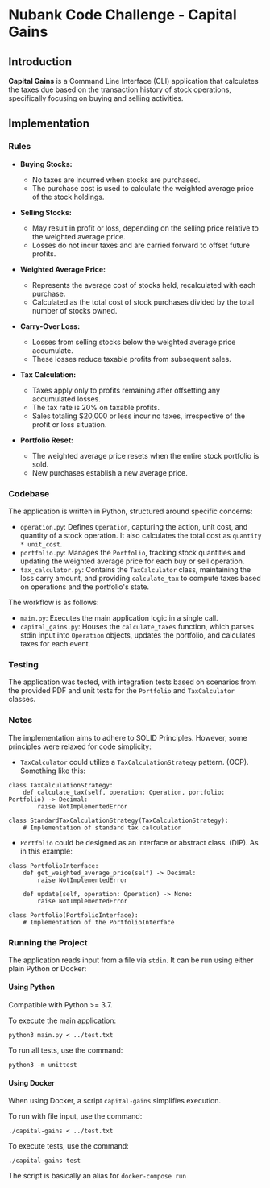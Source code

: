# Nubank Code Challenge - Capital Gains

## Introduction
**Capital Gains** is a Command Line Interface (CLI) application that calculates the taxes due based on the transaction history of stock operations, specifically focusing on buying and selling activities.

## Implementation

### Rules
- **Buying Stocks:**
  - No taxes are incurred when stocks are purchased.
  - The purchase cost is used to calculate the weighted average price of the stock holdings.

- **Selling Stocks:**
  - May result in profit or loss, depending on the selling price relative to the weighted average price.
  - Losses do not incur taxes and are carried forward to offset future profits.

- **Weighted Average Price:**
  - Represents the average cost of stocks held, recalculated with each purchase.
  - Calculated as the total cost of stock purchases divided by the total number of stocks owned.

- **Carry-Over Loss:**
  - Losses from selling stocks below the weighted average price accumulate.
  - These losses reduce taxable profits from subsequent sales.

- **Tax Calculation:**
  - Taxes apply only to profits remaining after offsetting any accumulated losses.
  - The tax rate is 20% on taxable profits.
  - Sales totaling $20,000 or less incur no taxes, irrespective of the profit or loss situation.

- **Portfolio Reset:**
  - The weighted average price resets when the entire stock portfolio is sold.
  - New purchases establish a new average price.

### Codebase
The application is written in Python, structured around specific concerns:
- `operation.py`: Defines `Operation`, capturing the action, unit cost, and quantity of a stock operation. It also calculates the total cost as `quantity * unit_cost`.
- `portfolio.py`: Manages the `Portfolio`, tracking stock quantities and updating the weighted average price for each buy or sell operation.
- `tax_calculator.py`: Contains the `TaxCalculator` class, maintaining the loss carry amount, and providing `calculate_tax` to compute taxes based on operations and the portfolio's state.

The workflow is as follows:
- `main.py`: Executes the main application logic in a single call.
- `capital_gains.py`: Houses the `calculate_taxes` function, which parses stdin input into `Operation` objects, updates the portfolio, and calculates taxes for each event.


### Testing
The application was tested, with integration tests based on scenarios from the provided PDF and unit tests for the `Portfolio` and `TaxCalculator` classes.

### Notes
The implementation aims to adhere to SOLID Principles. However, some principles were relaxed for code simplicity:

- `TaxCalculator` could utilize a `TaxCalculationStrategy` pattern. (OCP). Something like this:
```
class TaxCalculationStrategy:
    def calculate_tax(self, operation: Operation, portfolio: Portfolio) -> Decimal:
        raise NotImplementedError

class StandardTaxCalculationStrategy(TaxCalculationStrategy):
    # Implementation of standard tax calculation
```
- `Portfolio` could be designed as an interface or abstract class. (DIP). As in this example:
```
class PortfolioInterface:
    def get_weighted_average_price(self) -> Decimal:
        raise NotImplementedError

    def update(self, operation: Operation) -> None:
        raise NotImplementedError

class Portfolio(PortfolioInterface):
    # Implementation of the PortfolioInterface

```

### Running the Project
The application reads input from a file via `stdin`. It can be run using either plain Python or Docker:

#### Using Python
Compatible with Python >= 3.7.

To execute the main application:
```
python3 main.py < ../test.txt
```
To run all tests, use the command:
```
python3 -m unittest
```

#### Using Docker
When using Docker, a script `capital-gains` simplifies execution.

To run with file input, use the command:
```
./capital-gains < ../test.txt
```
To execute tests, use the command:
```
./capital-gains test
```
The script is basically an alias for `docker-compose run`
